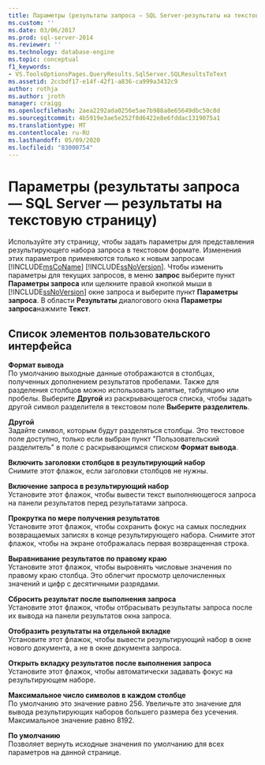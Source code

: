 ```yaml
---
title: Параметры (результаты запроса — SQL Server-результаты на текстовую страницу) | Документация Майкрософт
ms.custom: ''
ms.date: 03/06/2017
ms.prod: sql-server-2014
ms.reviewer: ''
ms.technology: database-engine
ms.topic: conceptual
f1_keywords:
- VS.ToolsOptionsPages.QueryResults.SqlServer.SQLResultsToText
ms.assetid: 2ccbdf17-e14f-42f1-a836-ca999a3432c9
author: rothja
ms.author: jroth
manager: craigg
ms.openlocfilehash: 2aea2292ada0256e5ae7b988a8e65649dbc50c0d
ms.sourcegitcommit: 4b5919e3ae5e252f8d6422e8e6fddac1319075a1
ms.translationtype: MT
ms.contentlocale: ru-RU
ms.lasthandoff: 05/09/2020
ms.locfileid: "83000754"
---
```

# <a name="options-query-results-sql-server-results-to-text-page"></a>Параметры (результаты запроса — SQL Server — результаты на текстовую страницу)
  Используйте эту страницу, чтобы задать параметры для представления результирующего набора запроса в текстовом формате. Изменения этих параметров применяются только к новым запросам [!INCLUDE[msCoName](../includes/msconame-md.md)] [!INCLUDE[ssNoVersion](../includes/ssnoversion-md.md)]. Чтобы изменить параметры для текущих запросов, в меню **запрос** выберите пункт **Параметры запроса** или щелкните правой кнопкой мыши в [!INCLUDE[ssNoVersion](../includes/ssnoversion-md.md)] окне запроса и выберите пункт **Параметры запроса**. В области **Результаты** диалогового окна **Параметры запроса**нажмите **Текст**.  
  
## <a name="uielement-list"></a>Список элементов пользовательского интерфейса  
 **Формат вывода**  
 По умолчанию выходные данные отображаются в столбцах, полученных дополнением результатов пробелами. Также для разделения столбцов можно использовать запятые, табуляцию или пробелы. Выберите **Другой** из раскрывающегося списка, чтобы задать другой символ разделителя в текстовом поле **Выберите разделитель**.  
  
 **Другой**  
 Задайте символ, которым будут разделяться столбцы. Это текстовое поле доступно, только если выбран пункт "Пользовательский разделитель" в поле с раскрывающимся списком **Формат вывода**.  
  
 **Включить заголовки столбцов в результирующий набор**  
 Снимите этот флажок, если заголовки столбцов не нужны.  
  
 **Включение запроса в результирующий набор**  
 Установите этот флажок, чтобы вывести текст выполняющегося запроса на панели результатов перед результатами запроса.  
  
 **Прокрутка по мере получения результатов**  
 Установите этот флажок, чтобы сохранить фокус на самых последних возвращаемых записях в конце результирующего набора. Снимите этот флажок, чтобы на экране отображалась первая возвращенная строка.  
  
 **Выравнивание результатов по правому краю**  
 Установите этот флажок, чтобы выровнять числовые значения по правому краю столбца. Это облегчит просмотр целочисленных значений и цифр с десятичными разрядами.  
  
 **Сбросить результат после выполнения запроса**  
 Установите этот флажок, чтобы отбрасывать результаты запроса после их вывода на панели результатов окна запроса.  
  
 **Отобразить результаты на отдельной вкладке**  
 Установите этот флажок, чтобы вывести результирующий набор в окне нового документа, а не в окне документа запроса.  
  
 **Открыть вкладку результатов после выполнения запроса**  
 Установите этот флажок, чтобы автоматически задавать фокус на результирующем наборе.  
  
 **Максимальное число символов в каждом столбце**  
 По умолчанию это значение равно 256. Увеличьте это значение для вывода результирующих наборов большего размера без усечения. Максимальное значение равно 8192.  
  
 **По умолчанию**  
 Позволяет вернуть исходные значения по умолчанию для всех параметров на данной странице.  
  
  
